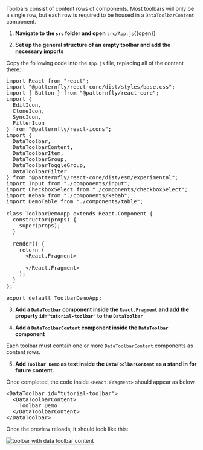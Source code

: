 Toolbars consist of content rows of components. Most toolbars will only be a single row, but each row is required to be housed in a `DataToolbarContent` component.

1) <strong>Navigate to the `src` folder and open</strong> `src/App.js`{{open}}

2) <strong>Set up the general structure of an empty toolbar and add the necessary imports</strong>

Copy the following code into the `App.js` file, replacing all of the content there:

<pre class="file" data-filename="App.js" data-target="replace">
import React from &quot;react&quot;;
import &quot;@patternfly/react-core/dist/styles/base.css&quot;;
import { Button } from &quot;@patternfly/react-core&quot;;
import {
  EditIcon,
  CloneIcon,
  SyncIcon,
  FilterIcon
} from &quot;@patternfly/react-icons&quot;;
import {
  DataToolbar,
  DataToolbarContent,
  DataToolbarItem,
  DataToolbarGroup,
  DataToolbarToggleGroup,
  DataToolbarFilter
} from &quot;@patternfly/react-core/dist/esm/experimental&quot;;
import Input from &quot;./components/input&quot;;
import CheckboxSelect from &quot;./components/checkboxSelect&quot;;
import Kebab from &quot;./components/kebab&quot;;
import DemoTable from &quot;./components/table&quot;;

class ToolbarDemoApp extends React.Component {
  constructor(props) {
    super(props);
  }

  render() {
    return (
      &lt;React.Fragment&gt;
        
      &lt;/React.Fragment&gt;
    );
  }
};

export default ToolbarDemoApp;
</pre>

3) <strong>Add a `DataToolbar` component inside the `React.Fragment` and add the property `id="tutorial-toolbar"` to the `DataToolbar`</strong>

4) <strong>Add a `DataToolbarContent` component inside the `DataToolbar` component</strong>

Each toolbar must contain one or more `DataToolbarContent` components as content rows.

5) <strong>Add `Toolbar Demo` as text inside the `DataToolbarContent` as a stand in for future content.</strong> 

Once completed, the code inside `<React.Fragment>` should appear as below.

<pre class="file">
&lt;DataToolbar id=&quot;tutorial-toolbar&quot;&gt;
  &lt;DataToolbarContent&gt;
    Toolbar Demo
  &lt;/DataToolbarContent&gt;
&lt;/DataToolbar&gt;
</pre>

Once the preview reloads, it should look like this:

<img src="toolbar-filter/assets/toolbar-content.png" alt="toolbar with data toolbar content" style="box-shadow: rgba(3, 3, 3, 0.2) 0px 1.25px 2.5px 0px;" />
